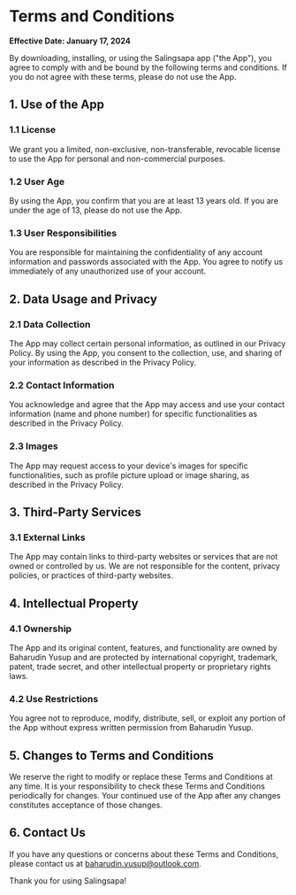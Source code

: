# Terms and Conditions

**Effective Date: January 17, 2024**

By downloading, installing, or using the Salingsapa app ("the App"), you agree to comply with and be
bound by the following terms and conditions. If you do not agree with these terms, please do not use
the App.

## 1. Use of the App

### 1.1 License

We grant you a limited, non-exclusive, non-transferable, revocable license to use the App for
personal and non-commercial purposes.

### 1.2 User Age

By using the App, you confirm that you are at least 13 years old. If you are under the age of 13,
please do not use the App.

### 1.3 User Responsibilities

You are responsible for maintaining the confidentiality of any account information and passwords
associated with the App. You agree to notify us immediately of any unauthorized use of your account.

## 2. Data Usage and Privacy

### 2.1 Data Collection

The App may collect certain personal information, as outlined in our Privacy Policy. By using the
App, you consent to the collection, use, and sharing of your information as described in the Privacy
Policy.

### 2.2 Contact Information

You acknowledge and agree that the App may access and use your contact information (name and phone
number) for specific functionalities as described in the Privacy Policy.

### 2.3 Images

The App may request access to your device's images for specific functionalities, such as profile
picture upload or image sharing, as described in the Privacy Policy.

## 3. Third-Party Services

### 3.1 External Links

The App may contain links to third-party websites or services that are not owned or controlled by
us. We are not responsible for the content, privacy policies, or practices of third-party websites.

## 4. Intellectual Property

### 4.1 Ownership

The App and its original content, features, and functionality are owned by Baharudin Yusup and are
protected by international copyright, trademark, patent, trade secret, and other intellectual
property or proprietary rights laws.

### 4.2 Use Restrictions

You agree not to reproduce, modify, distribute, sell, or exploit any portion of the App without
express written permission from Baharudin Yusup.

## 5. Changes to Terms and Conditions

We reserve the right to modify or replace these Terms and Conditions at any time. It is your
responsibility to check these Terms and Conditions periodically for changes. Your continued use of
the App after any changes constitutes acceptance of those changes.

## 6. Contact Us

If you have any questions or concerns about these Terms and Conditions, please contact us
at [baharudin.yusup@outlook.com](mailto:baharudin.yusup@outlook.com?subject=Salingsapa).

Thank you for using Salingsapa!
